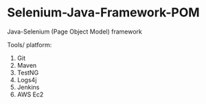 # Selenium-Java-Framework-POM
Java-Selenium (Page Object Model) framework 

Tools/ platform:

1. Git
2. Maven
3. TestNG
4. Logs4j
5. Jenkins 
6. AWS Ec2
